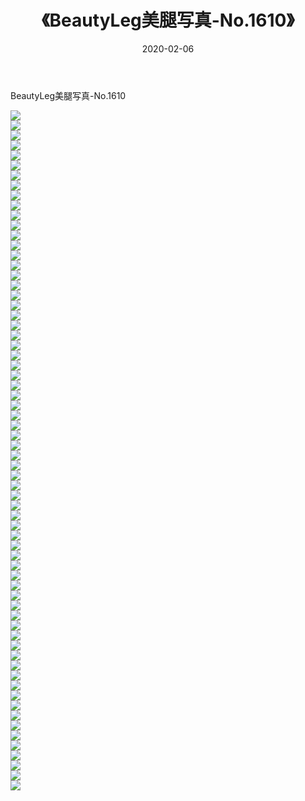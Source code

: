 ﻿---
layout: post
title:  《BeautyLeg美腿写真-No.1610》
date:   2020-02-06
img: http://img.660000.xyz/Sharelink/网络美图/2020/BeautyLeg美腿写真-No.1610/000.jpg
categories: [美女, 清纯, 唯美]
---

BeautyLeg美腿写真-No.1610

  ![](http://img.660000.xyz/Sharelink/网络美图/2020/BeautyLeg美腿写真-No.1610/001.jpg) <br> ![](http://img.660000.xyz/Sharelink/网络美图/2020/BeautyLeg美腿写真-No.1610/002.jpg) <br> ![](http://img.660000.xyz/Sharelink/网络美图/2020/BeautyLeg美腿写真-No.1610/003.jpg) <br> ![](http://img.660000.xyz/Sharelink/网络美图/2020/BeautyLeg美腿写真-No.1610/004.jpg) <br> ![](http://img.660000.xyz/Sharelink/网络美图/2020/BeautyLeg美腿写真-No.1610/005.jpg) <br> ![](http://img.660000.xyz/Sharelink/网络美图/2020/BeautyLeg美腿写真-No.1610/006.jpg) <br> ![](http://img.660000.xyz/Sharelink/网络美图/2020/BeautyLeg美腿写真-No.1610/007.jpg) <br> ![](http://img.660000.xyz/Sharelink/网络美图/2020/BeautyLeg美腿写真-No.1610/008.jpg) <br> ![](http://img.660000.xyz/Sharelink/网络美图/2020/BeautyLeg美腿写真-No.1610/009.jpg) <br> ![](http://img.660000.xyz/Sharelink/网络美图/2020/BeautyLeg美腿写真-No.1610/010.jpg) <br> ![](http://img.660000.xyz/Sharelink/网络美图/2020/BeautyLeg美腿写真-No.1610/011.jpg) <br> ![](http://img.660000.xyz/Sharelink/网络美图/2020/BeautyLeg美腿写真-No.1610/012.jpg) <br> ![](http://img.660000.xyz/Sharelink/网络美图/2020/BeautyLeg美腿写真-No.1610/013.jpg) <br> ![](http://img.660000.xyz/Sharelink/网络美图/2020/BeautyLeg美腿写真-No.1610/014.jpg) <br> ![](http://img.660000.xyz/Sharelink/网络美图/2020/BeautyLeg美腿写真-No.1610/015.jpg) <br> ![](http://img.660000.xyz/Sharelink/网络美图/2020/BeautyLeg美腿写真-No.1610/016.jpg) <br> ![](http://img.660000.xyz/Sharelink/网络美图/2020/BeautyLeg美腿写真-No.1610/017.jpg) <br> ![](http://img.660000.xyz/Sharelink/网络美图/2020/BeautyLeg美腿写真-No.1610/018.jpg) <br> ![](http://img.660000.xyz/Sharelink/网络美图/2020/BeautyLeg美腿写真-No.1610/019.jpg) <br> ![](http://img.660000.xyz/Sharelink/网络美图/2020/BeautyLeg美腿写真-No.1610/020.jpg) <br> ![](http://img.660000.xyz/Sharelink/网络美图/2020/BeautyLeg美腿写真-No.1610/021.jpg) <br> ![](http://img.660000.xyz/Sharelink/网络美图/2020/BeautyLeg美腿写真-No.1610/022.jpg) <br> ![](http://img.660000.xyz/Sharelink/网络美图/2020/BeautyLeg美腿写真-No.1610/023.jpg) <br> ![](http://img.660000.xyz/Sharelink/网络美图/2020/BeautyLeg美腿写真-No.1610/024.jpg) <br> ![](http://img.660000.xyz/Sharelink/网络美图/2020/BeautyLeg美腿写真-No.1610/025.jpg) <br> ![](http://img.660000.xyz/Sharelink/网络美图/2020/BeautyLeg美腿写真-No.1610/026.jpg) <br> ![](http://img.660000.xyz/Sharelink/网络美图/2020/BeautyLeg美腿写真-No.1610/027.jpg) <br> ![](http://img.660000.xyz/Sharelink/网络美图/2020/BeautyLeg美腿写真-No.1610/028.jpg) <br> ![](http://img.660000.xyz/Sharelink/网络美图/2020/BeautyLeg美腿写真-No.1610/029.jpg) <br> ![](http://img.660000.xyz/Sharelink/网络美图/2020/BeautyLeg美腿写真-No.1610/030.jpg) <br> ![](http://img.660000.xyz/Sharelink/网络美图/2020/BeautyLeg美腿写真-No.1610/031.jpg) <br> ![](http://img.660000.xyz/Sharelink/网络美图/2020/BeautyLeg美腿写真-No.1610/032.jpg) <br> ![](http://img.660000.xyz/Sharelink/网络美图/2020/BeautyLeg美腿写真-No.1610/033.jpg) <br> ![](http://img.660000.xyz/Sharelink/网络美图/2020/BeautyLeg美腿写真-No.1610/034.jpg) <br> ![](http://img.660000.xyz/Sharelink/网络美图/2020/BeautyLeg美腿写真-No.1610/035.jpg) <br> ![](http://img.660000.xyz/Sharelink/网络美图/2020/BeautyLeg美腿写真-No.1610/036.jpg) <br> ![](http://img.660000.xyz/Sharelink/网络美图/2020/BeautyLeg美腿写真-No.1610/037.jpg) <br> ![](http://img.660000.xyz/Sharelink/网络美图/2020/BeautyLeg美腿写真-No.1610/038.jpg) <br> ![](http://img.660000.xyz/Sharelink/网络美图/2020/BeautyLeg美腿写真-No.1610/039.jpg) <br> ![](http://img.660000.xyz/Sharelink/网络美图/2020/BeautyLeg美腿写真-No.1610/040.jpg) <br> ![](http://img.660000.xyz/Sharelink/网络美图/2020/BeautyLeg美腿写真-No.1610/041.jpg) <br> ![](http://img.660000.xyz/Sharelink/网络美图/2020/BeautyLeg美腿写真-No.1610/042.jpg) <br> ![](http://img.660000.xyz/Sharelink/网络美图/2020/BeautyLeg美腿写真-No.1610/043.jpg) <br> ![](http://img.660000.xyz/Sharelink/网络美图/2020/BeautyLeg美腿写真-No.1610/044.jpg) <br> ![](http://img.660000.xyz/Sharelink/网络美图/2020/BeautyLeg美腿写真-No.1610/045.jpg) <br> ![](http://img.660000.xyz/Sharelink/网络美图/2020/BeautyLeg美腿写真-No.1610/046.jpg) <br> ![](http://img.660000.xyz/Sharelink/网络美图/2020/BeautyLeg美腿写真-No.1610/047.jpg) <br> ![](http://img.660000.xyz/Sharelink/网络美图/2020/BeautyLeg美腿写真-No.1610/048.jpg) <br> ![](http://img.660000.xyz/Sharelink/网络美图/2020/BeautyLeg美腿写真-No.1610/049.jpg) <br> ![](http://img.660000.xyz/Sharelink/网络美图/2020/BeautyLeg美腿写真-No.1610/050.jpg) <br> ![](http://img.660000.xyz/Sharelink/网络美图/2020/BeautyLeg美腿写真-No.1610/051.jpg) <br> ![](http://img.660000.xyz/Sharelink/网络美图/2020/BeautyLeg美腿写真-No.1610/052.jpg) <br> ![](http://img.660000.xyz/Sharelink/网络美图/2020/BeautyLeg美腿写真-No.1610/053.jpg) <br> ![](http://img.660000.xyz/Sharelink/网络美图/2020/BeautyLeg美腿写真-No.1610/054.jpg) <br> ![](http://img.660000.xyz/Sharelink/网络美图/2020/BeautyLeg美腿写真-No.1610/055.jpg) <br> ![](http://img.660000.xyz/Sharelink/网络美图/2020/BeautyLeg美腿写真-No.1610/056.jpg) <br> ![](http://img.660000.xyz/Sharelink/网络美图/2020/BeautyLeg美腿写真-No.1610/057.jpg) <br> ![](http://img.660000.xyz/Sharelink/网络美图/2020/BeautyLeg美腿写真-No.1610/058.jpg) <br> ![](http://img.660000.xyz/Sharelink/网络美图/2020/BeautyLeg美腿写真-No.1610/059.jpg) <br> ![](http://img.660000.xyz/Sharelink/网络美图/2020/BeautyLeg美腿写真-No.1610/060.jpg) <br> ![](http://img.660000.xyz/Sharelink/网络美图/2020/BeautyLeg美腿写真-No.1610/061.jpg) <br> ![](http://img.660000.xyz/Sharelink/网络美图/2020/BeautyLeg美腿写真-No.1610/062.jpg) <br> ![](http://img.660000.xyz/Sharelink/网络美图/2020/BeautyLeg美腿写真-No.1610/063.jpg) <br> ![](http://img.660000.xyz/Sharelink/网络美图/2020/BeautyLeg美腿写真-No.1610/064.jpg) <br> ![](http://img.660000.xyz/Sharelink/网络美图/2020/BeautyLeg美腿写真-No.1610/065.jpg) <br> ![](http://img.660000.xyz/Sharelink/网络美图/2020/BeautyLeg美腿写真-No.1610/066.jpg) <br> ![](http://img.660000.xyz/Sharelink/网络美图/2020/BeautyLeg美腿写真-No.1610/067.jpg) <br> ![](http://img.660000.xyz/Sharelink/网络美图/2020/BeautyLeg美腿写真-No.1610/068.jpg) <br>